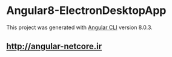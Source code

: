 # Angular8-ElectronDesktopApp

This project was generated with [Angular CLI](https://github.com/angular/angular-cli) version 8.0.3.

## http://angular-netcore.ir